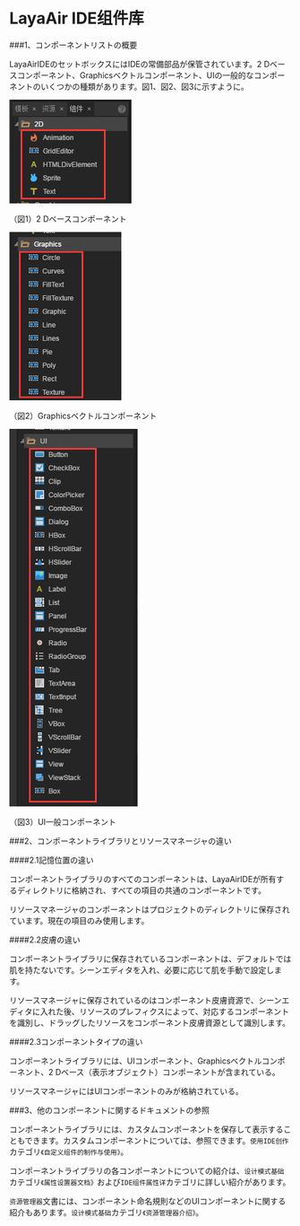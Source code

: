 # LayaAir IDE组件库

###1、コンポーネントリストの概要

LayaAirIDEのセットボックスにはIDEの常備部品が保管されています。2 Dベースコンポーネント、Graphicsベクトルコンポーネント、UIの一般的なコンポーネントのいくつかの種類があります。図1、図2、図3に示すように。

![图1](img/1.png)<br/>

（図1）2 Dベースコンポーネント

![图2](img/2.png)<br/>

（図2）Graphicsベクトルコンポーネント

![图3](img/3.png)<br/>

（図3）UI一般コンポーネント



###2、コンポーネントライブラリとリソースマネージャの違い

####2.1記憶位置の違い

コンポーネントライブラリのすべてのコンポーネントは、LayaAirIDEが所有するディレクトリに格納され、すべての項目の共通のコンポーネントです。

リソースマネージャのコンポーネントはプロジェクトのディレクトリに保存されています。現在の項目のみ使用します。

####2.2皮膚の違い

コンポーネントライブラリに保存されているコンポーネントは、デフォルトでは肌を持たないです。シーンエディタを入れ、必要に応じて肌を手動で設定します。

リソースマネージャに保存されているのはコンポーネント皮膚資源で、シーンエディタに入れた後、リソースのプレフィクスによって、対応するコンポーネントを識別し、ドラッグしたリソースをコンポーネント皮膚資源として識別します。

####2.3コンポーネントタイプの違い

コンポーネントライブラリには、UIコンポーネント、Graphicsベクトルコンポーネント、2 Dベース（表示オブジェクト）コンポーネントが含まれている。

リソースマネージャにはUIコンポーネントのみが格納されている。



###3、他のコンポーネントに関するドキュメントの参照

コンポーネントライブラリには、カスタムコンポーネントを保存して表示することもできます。カスタムコンポーネントについては、参照できます。`使用IDE创作`カテゴリ`《自定义组件的制作与使用》`。



コンポーネントライブラリの各コンポーネントについての紹介は、`设计模式基础`カテゴリ`《属性设置器文档》`および`IDE组件属性详`カテゴリに詳しい紹介があります。



`资源管理器`文書には、コンポーネント命名規則などのUIコンポーネントに関する紹介もあります。`设计模式基础`カテゴリ`《资源管理器介绍》`。



